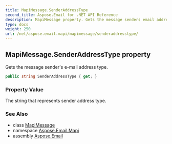 ```yaml
---
title: MapiMessage.SenderAddressType
second_title: Aspose.Email for .NET API Reference
description: MapiMessage property. Gets the message senders email address type
type: docs
weight: 250
url: /net/aspose.email.mapi/mapimessage/senderaddresstype/
---
```

## MapiMessage.SenderAddressType property

Gets the message sender's e-mail address type.

```csharp
public string SenderAddressType { get; }
```

### Property Value

The string that represents sender address type.

### See Also

* class [MapiMessage](../)
* namespace [Aspose.Email.Mapi](../../mapimessage/)
* assembly [Aspose.Email](../../../)


